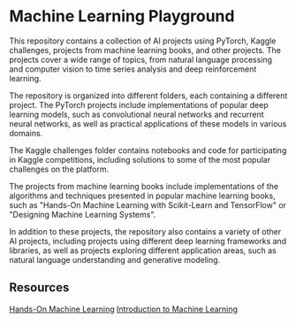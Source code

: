 # Machine Learning Playground

This repository contains a collection of AI projects using PyTorch, Kaggle challenges, projects from machine learning books, and other projects. The projects cover a wide range of topics, from natural language processing and computer vision to time series analysis and deep reinforcement learning.

The repository is organized into different folders, each containing a different project. The PyTorch projects include implementations of popular deep learning models, such as convolutional neural networks and recurrent neural networks, as well as practical applications of these models in various domains.

The Kaggle challenges folder contains notebooks and code for participating in Kaggle competitions, including solutions to some of the most popular challenges on the platform.

The projects from machine learning books include implementations of the algorithms and techniques presented in popular machine learning books, such as "Hands-On Machine Learning with Scikit-Learn and TensorFlow" or "Designing Machine Learning Systems".

In addition to these projects, the repository also contains a variety of other AI projects, including projects using different deep learning frameworks and libraries, as well as projects exploring different application areas, such as natural language understanding and generative modeling.

## Resources
[Hands-On Machine Learning](https://www.oreilly.com/library/view/hands-on-machine-learning/9781492032632/)
[Introduction to Machine Learning](https://www.oreilly.com/library/view/introduction-to-machine/9781449369880/)

